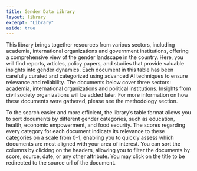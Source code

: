 ```yaml
---
title: Gender Data Library
layout: library
excerpt: "Library"
aside: true
---
```



This library brings together resources from various sectors, including academia, international organizations and government institutions, offering a comprehensive view of the gender landscape in the country. Here, you will find reports, articles, policy papers, and studies that provide valuable insights into gender dynamics. Each document in this table has been carefully curated and categorized using advanced AI techniques to ensure relevance and reliability. The documents below cover three sectors: academia, international organizations and political institutions. Insights from civil society organizations will be added later. For more information on how these documents were gathered, please see the methodology section.

To the search easier and more efficient, the library’s table format allows you to sort documents by different gender categories, such as education, health, economic empowerment, and food security. The scores regarding every category for each document indicate its relevance to these categories on a scale from 0-1, enabling you to quickly assess which documents are most aligned with your area of interest. You can sort the columns by clicking on the headers, allowing you to filter the documents by score, source, date, or any other attribute. You may click on the title to be redirected to the source url of the document.

<pre>

</pre>

